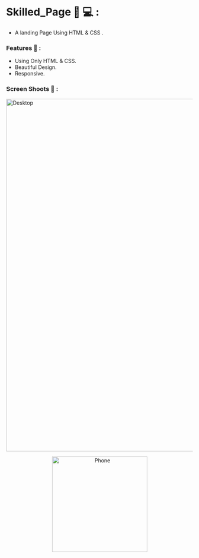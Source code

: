 # Skilled_Page 🧾 💻 :


- A landing Page Using HTML & CSS . 

### Features 🎉  :

- Using Only HTML & CSS.
- Beautiful Design.
- Responsive. 


### Screen Shoots 📸 :

<img width="949" alt="Desktop" src="https://github.com/moadhamousti/Skilled_Page/assets/118165767/a3229709-4dd7-4992-9f15-d46928b43fd4">


<p align="center">
  <img width="257" alt="Phone" src="https://github.com/moadhamousti/Skilled_Page/assets/118165767/f1069205-b405-434d-8b02-67fcc6db1817">
</p>
